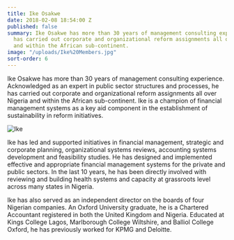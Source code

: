 ```yaml
---
title: Ike Osakwe
date: 2018-02-08 18:54:00 Z
published: false
summary: Ike Osakwe has more than 30 years of management consulting experience and
  has carried out corporate and organizational reform assignments all over Nigeria
  and within the African sub-continent.
image: "/uploads/Ike%20Members.jpg"
sort-order: 6
---
```


Ike Osakwe has more than 30 years of management consulting experience. Acknowledged as an expert in public sector structures and processes, he has carried out corporate and organizational reform assignments all over Nigeria and within the African sub-continent. Ike is a champion of financial management systems as a key aid component in the establishment of sustainability in reform initiatives.

![Ike](/uploads/Ike%20Members.jpg)
 
Ike has led and supported initiatives in financial management, strategic and corporate planning, organizational systems reviews, accounting systems development and feasibility studies. He has designed and implemented effective and appropriate financial management systems for the private and public sectors. In the last 10 years, he has been directly involved with reviewing and building health systems and capacity at grassroots level across many states in Nigeria.

Ike has also served as an independent director on the boards of four Nigerian companies. An Oxford University graduate, he is a Chartered Accountant registered in both the United Kingdom and Nigeria. Educated at Kings College Lagos, Marlborough College Wiltshire, and Balliol College Oxford, he has previously worked for KPMG and Deloitte.